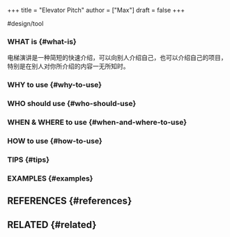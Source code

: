 +++
title = "Elevator Pitch"
author = ["Max"]
draft = false
+++

\#design/tool


### WHAT is {#what-is}

电梯演讲是一种简短的快速介绍，可以向别人介绍自己，也可以介绍自己的项目，特别是在别人对你所介绍的内容一无所知时。


### WHY to use {#why-to-use}


### WHO should use {#who-should-use}


### WHEN & WHERE to use {#when-and-where-to-use}


### HOW to use {#how-to-use}


### TIPS {#tips}


### EXAMPLES {#examples}


## REFERENCES {#references}


## RELATED {#related}

